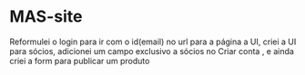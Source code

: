 # MAS-site
Reformulei o login para ir com o id(email) no url para a página a UI, criei a UI para sócios, adicionei um campo exclusivo a sócios no Criar conta , e ainda criei a form para publicar um produto

